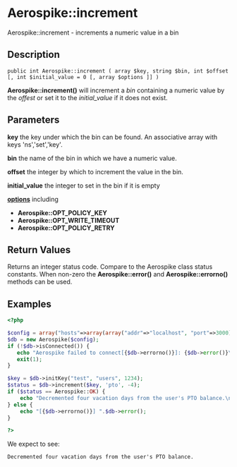 
# Aerospike::increment

Aerospike::increment - increments a numeric value in a bin

## Description

```
public int Aerospike::increment ( array $key, string $bin, int $offset [, int $initial_value = 0 [, array $options ]] )
```

**Aerospike::increment()** will increment a *bin* containing a numeric value by the *offest* or
set it to the *initial_value* if it does not exist.

## Parameters

**key** the key under which the bin can be found. An associative array with keys 'ns','set','key'.

**bin** the name of the bin in which we have a numeric value.

**offset** the integer by which to increment the value in the bin.

**initial_value** the integer to set in the bin if it is empty

**[options](aerospike.md)** including
- **Aerospike::OPT_POLICY_KEY**
- **Aerospike::OPT_WRITE_TIMEOUT**
- **Aerospike::OPT_POLICY_RETRY**

## Return Values

Returns an integer status code.  Compare to the Aerospike class status
constants.  When non-zero the **Aerospike::error()** and
**Aerospike::errorno()** methods can be used.

## Examples

```php
<?php

$config = array("hosts"=>array(array("addr"=>"localhost", "port"=>3000)));
$db = new Aerospike($config);
if (!$db->isConnected()) {
   echo "Aerospike failed to connect[{$db->errorno()}]: {$db->error()}\n";
   exit(1);
}

$key = $db->initKey("test", "users", 1234);
$status = $db->increment($key, 'pto', -4);
if ($status == Aerospike::OK) {
    echo "Decremented four vacation days from the user's PTO balance.\n";
} else {
    echo "[{$db->errorno()}] ".$db->error();
}

?>
```

We expect to see:

```
Decremented four vacation days from the user's PTO balance.
```

